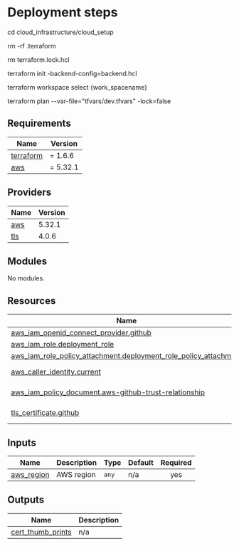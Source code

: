 # Deployment steps
cd cloud_infrastructure/cloud_setup

rm -rf .terraform

rm terraform.lock.hcl

terraform init -backend-config=backend.hcl

terraform workspace select {work_spacename}

terraform plan --var-file="tfvars/dev.tfvars" -lock=false
<!-- BEGINNING OF PRE-COMMIT-TERRAFORM DOCS HOOK -->
## Requirements

| Name | Version |
|------|---------|
| <a name="requirement_terraform"></a> [terraform](#requirement\_terraform) | = 1.6.6 |
| <a name="requirement_aws"></a> [aws](#requirement\_aws) | = 5.32.1 |

## Providers

| Name | Version |
|------|---------|
| <a name="provider_aws"></a> [aws](#provider\_aws) | 5.32.1 |
| <a name="provider_tls"></a> [tls](#provider\_tls) | 4.0.6 |

## Modules

No modules.

## Resources

| Name | Type |
|------|------|
| [aws_iam_openid_connect_provider.github](https://registry.terraform.io/providers/hashicorp/aws/5.32.1/docs/resources/iam_openid_connect_provider) | resource |
| [aws_iam_role.deployment_role](https://registry.terraform.io/providers/hashicorp/aws/5.32.1/docs/resources/iam_role) | resource |
| [aws_iam_role_policy_attachment.deployment_role_policy_attachment](https://registry.terraform.io/providers/hashicorp/aws/5.32.1/docs/resources/iam_role_policy_attachment) | resource |
| [aws_caller_identity.current](https://registry.terraform.io/providers/hashicorp/aws/5.32.1/docs/data-sources/caller_identity) | data source |
| [aws_iam_policy_document.aws-github-trust-relationship](https://registry.terraform.io/providers/hashicorp/aws/5.32.1/docs/data-sources/iam_policy_document) | data source |
| [tls_certificate.github](https://registry.terraform.io/providers/hashicorp/tls/latest/docs/data-sources/certificate) | data source |

## Inputs

| Name | Description | Type | Default | Required |
|------|-------------|------|---------|:--------:|
| <a name="input_aws_region"></a> [aws\_region](#input\_aws\_region) | AWS region | `any` | n/a | yes |

## Outputs

| Name | Description |
|------|-------------|
| <a name="output_cert_thumb_prints"></a> [cert\_thumb\_prints](#output\_cert\_thumb\_prints) | n/a |
<!-- END OF PRE-COMMIT-TERRAFORM DOCS HOOK -->
